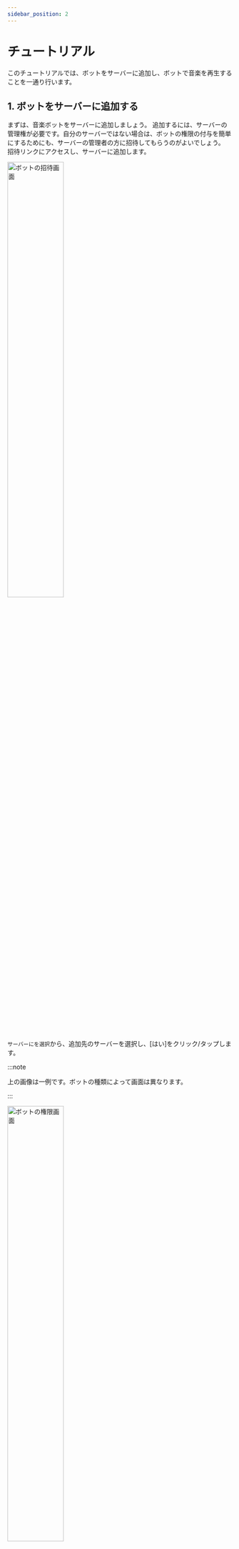 ```yaml
---
sidebar_position: 2
---
```

# チュートリアル
このチュートリアルでは、ボットをサーバーに追加し、ボットで音楽を再生することを一通り行います。

## 1. ボットをサーバーに追加する
まずは、音楽ボットをサーバーに追加しましょう。
追加するには、サーバーの管理権が必要です。自分のサーバーではない場合は、ボットの権限の付与を簡単にするためにも、サーバーの管理者の方に招待してもらうのがよいでしょう。
招待リンクにアクセスし、サーバーに追加します。

<img src="https://cdn.discordapp.com/attachments/928878872659894292/1079666392636346418/image.png" alt="ボットの招待画面" width="50%" />

`サーバーにを選択`から、追加先のサーバーを選択し、[はい]をクリック/タップします。

:::note

上の画像は一例です。ボットの種類によって画面は異なります。

:::

<img src="https://cdn.discordapp.com/attachments/928878872659894292/1079667206553600000/image.png" alt="ボットの権限画面" width="50%" />

「以下の権限を与えることを確認してください。」と表示されたら、なにもせずに[はい]を選択して、表示された操作を済ませます。

:::note

上の画像に表示されている権限が、本ボットに必要な権限です。それ以外の権限は必要ありません。

上の画像に表示されている権限のうち、表示されていないものがある場合は、ボットの管理者にお問い合わせの上、正しい招待リンクを発行してもらってください。

:::

Discordのサーバーで、メンバーの一覧に、追加したボットが表示されていればOKです。

## 2. 操作方法と使い方
### i. ボットの呼び出し方
まず、音楽を再生するには、まずユーザーがボイスチャンネルに参加します。
ボイスチャンネルがない場合は作成するか、権限がない場合は作成してもらいましょう。
音楽を流したいボイスチャンネルが用意できたら、そこに参加します。そして、テキストチャットで`/join`と打ちます。

<img src="https://cdn.discordapp.com/attachments/928878872659894292/1079672465820766268/image.png" width="50%" />

このようになればOKです。

### ii. 好きな音楽を再生してみる
それでは、さっそく好きな音楽を再生してみましょう。  
テキストチャットで、`/play`と入力して、そのあとに聴きたい曲名や歌手名などを入力します。  
そして、そのまま送信します。

![](https://cdn.discordapp.com/attachments/928878872659894292/1079674218750431242/image.png)

すると再生が開始されます

<img src="https://cdn.discordapp.com/attachments/928878872659894292/1079674421473722368/image.png" width="70%" />

再生できましたか？  
このように、ボットの操作は基本的にテキストチャットで、コマンドを打って行います！

### iii. 検索してから再生してみる
キーワードから一発で再生することもできますが、キーワードから検索して、その中から再生したいものを選んで再生することができます。
検索するには、テキストチャットで、`/search`と入力して送信します。

![](https://cdn.discordapp.com/attachments/928878872659894292/1079675550760710164/image.png)

すると、検索結果が表示されます。

<img src="https://cdn.discordapp.com/attachments/928878872659894292/1079675806449676289/image.png" width="50%" />

検索候補から、再生したいものを選び、下の選択欄から選択しましょう。

<p>
  <img src="https://cdn.discordapp.com/attachments/928878872659894292/1079676208763117629/image.png" width="40%" />
  <span>&nbsp;</span>
  <img src="https://cdn.discordapp.com/attachments/928878872659894292/1079676257391890432/image.png" width="40%" />
</p>

右側の画像のように、複数選択することもできます。

### iv. 検索してサムネイルを見ながら音楽を決める

ここで、検索結果が文章だけだと紛らわしくて、サムネイルを見たい、ということがあると思います。
そういう時には便利機能であるサムネイルコマンドを使用しましょう！
たとえば、`4.`の候補のサムネイルを見たければ、`/thumbnail`と入力して、番号をそのあとに入力します。

![](https://cdn.discordapp.com/attachments/928878872659894292/1079677453645131806/image.png)

すると、次のようにサムネイルが表示されます。

<img src="https://cdn.discordapp.com/attachments/928878872659894292/1079678873563836517/temp.png" width="60%" />  

## 3. よく使うコマンド一覧
ボットを使う上で便利なコマンドをまとめておきます。これらは利用できるコマンドの一部ですので、完全な一覧はこのセクションのコマンド一覧をご覧になるか、`/command`コマンドを参照してください。

|コマンド名|せつめい|
|----|----|
|/join|ボイスチャンネルに参加する|
|/play|音楽を再生する。または、一時停止を解除する。|
|/pause|一時停止する|
|/disconnect|ボットを切断する|
|/skip|曲をスキップする|
|/loop|曲をループする|
|/looponce|今再生している曲が終わったら一度だけループする|
|/nowplaying|今再生している楽曲の情報を表示する|
|/volume|音量を5~200の間で調節する(通常100)|

## 4. 注意点

* 同じサーバー内の複数のボイスチャンネルで同時に使うことはできません。いくつかほかの音楽ボットを併用するなどして対処しましょう。
* 複数の人が同じボイスチャンネルに参加していると、勝手にスキップしたるすることができないようになっています。どうしてもコマンドが使えないときは、サーバーの管理者の方にお願いしてやってもらうか、`DJ`という名前のロールがついた人にお願いしましょう。

## 5. 最後に
ボットのチュートリアルは以上となりますが、、万が一わからないことがあれば、お気軽にサポートまでお問い合わせください。
そして、次のセクションからは、ここで書くことができなかった細かい機能やコマンドを一つ一つ説明していきます。便利な機能もありますので、興味があれば見てみてください。
